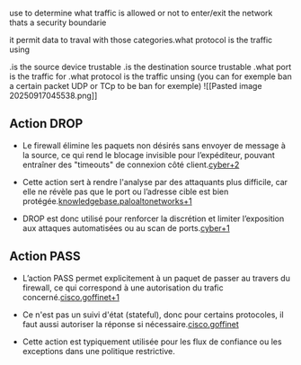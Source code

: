 use to determine what traffic is allowed or not to enter/exit the network
thats a security boundarie

it permit data to traval with those categories.what protocol is the traffic using


.is the source device trustable
.is the destination source trustable
.what port is the traffic for
.what protocol is the traffic unsing (you can for exemple ban a certain packet UDP or TCp to be ban for exemple)
![[Pasted image 20250917045538.png]]
## Action DROP

- Le firewall élimine les paquets non désirés sans envoyer de message à la source, ce qui rend le blocage invisible pour l’expéditeur, pouvant entraîner des "timeouts" de connexion côté client.[cyber+2](https://cyber.gouv.fr/sites/default/files/IMG/pdf/NP_Politique_pare_feu_NoteTech.pdf)
    
- Cette action sert à rendre l'analyse par des attaquants plus difficile, car elle ne révèle pas que le port ou l’adresse cible est bien protégée.[knowledgebase.paloaltonetworks+1](https://knowledgebase.paloaltonetworks.com/KCSArticleDetail?id=kA10g000000ClltCAC&lang=fr)
    
- DROP est donc utilisé pour renforcer la discrétion et limiter l’exposition aux attaques automatisées ou au scan de ports.[cyber+1](https://cyber.gouv.fr/sites/default/files/IMG/pdf/NP_Politique_pare_feu_NoteTech.pdf)
    

## Action PASS

- L’action PASS permet explicitement à un paquet de passer au travers du firewall, ce qui correspond à une autorisation du trafic concerné.[cisco.goffinet+1](https://cisco.goffinet.org/ccna/filtrage/lab-pare-feu-cisco-ios-zbf-zone-based-firewall/)
    
- Ce n'est pas un suivi d'état (stateful), donc pour certains protocoles, il faut aussi autoriser la réponse si nécessaire.[cisco.goffinet](https://cisco.goffinet.org/ccna/filtrage/lab-pare-feu-cisco-ios-zbf-zone-based-firewall/)
    
- Cette action est typiquement utilisée pour les flux de confiance ou les exceptions dans une politique restrictive.